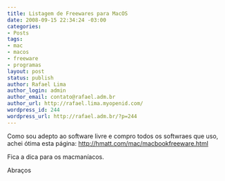 ```yaml
---
title: Listagem de Freewares para MacOS
date: 2008-09-15 22:34:24 -03:00
categories:
- Posts
tags:
- mac
- macos
- freeware
- programas
layout: post
status: publish
author: Rafael Lima
author_login: admin
author_email: contato@rafael.adm.br
author_url: http://rafael.lima.myopenid.com/
wordpress_id: 244
wordpress_url: http://rafael.adm.br/?p=244
---
```


Como sou adepto ao software livre e compro todos os softwraes que uso, achei &oacute;tima esta p&aacute;gina:
<a href="http://hmatt.com/mac/macbookfreeware.html">http://hmatt.com/mac/macbookfreeware.html</a>

Fica a dica para os macman&iacute;acos.

Abra&ccedil;os
